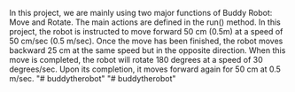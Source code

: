 In this project, we are mainly using two major functions of Buddy Robot: Move and Rotate. The main actions are defined in the run() method. In this project, the robot is instructed to move forward 50 cm (0.5m) at a speed of 50 cm/sec (0.5 m/sec). Once the move has been finished, the robot moves backward 25 cm at the same speed but in the opposite direction. When this move is completed, the robot will rotate 180 degrees at a speed of 30 degrees/sec. Upon its completion, it moves forward again for 50 cm at 0.5 m/sec.
"# buddytherobot" 
"# buddytherobot" 
